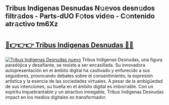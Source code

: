 ## Tribus Indigenas Desnudas N𝚞𝚎vos desn𝚞dos filtr𝚊dos - Parts-dUO F𝚘tos vid𝚎o - C𝚘ntenido atr𝚊ctivo tm6Xz

# <h2><a href="http://mb6qo5.tromn.icu/?c=Tribus+Indigenas+Desnudas">🔗👉👉👉 Tribus Indigenas Desnudas 🔗🔗</a></h2>

[![Tribus Indigenas Desnudas nuevo](https://i.imgur.com/pEAQMta.gif)](http://mb6qo5.tromn.icu/?c=Tribus+Indigenas+Desnudas)
Tribus Indigenas Desnudas, una figura paradójica y desafiante, se resiste a ser encasillada. Su innovadora autopresentación en el ámbito digital ha cautivado y enfurecido a sus seguidores, provocando debates sobre el consentimiento, la expresión artística y la esencia de las sociedades virtuales. A pesar de la ambigüedad de sus intenciones, su huella en el ámbito digital es imborrable. Con un espíritu inquebrantable y un atractivo innegable, Tribus Indigenas Desnudas impact en los medios digitales es transformador.
